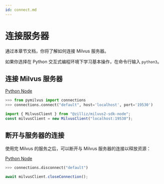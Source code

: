 ```yaml
---
id: connect.md
---
```


# 连接服务器

通过本章节文档，你将了解如何连接 Milvus 服务器。

如果你选择在 Python 交互式编程环境下学习基本操作，在命令行输入 `python3`。


## 连接 Milvus 服务器

<div class="multipleCode">

  <a href="?python">Python </a>
  <a href="?javascript">Node</a>
</div>



```python
>>> from pymilvus import connections
>>> connections.connect("default", host='localhost', port='19530')
```

```javascript
import { MilvusClient } from "@zilliz/milvus2-sdk-node";
const milvusClient = new MilvusClient("localhost:19530");
```


## 断开与服务器的连接
使用完 Milvus 的服务之后，可以断开与 Milvus 服务器的连接以释放资源：


<div class="multipleCode">

  <a href="?python">Python </a>
  <a href="?javascript">Node</a>
</div>



```python
>>> connections.disconnect("default")
```

```javascript
await milvusClient.closeConnection();
```
